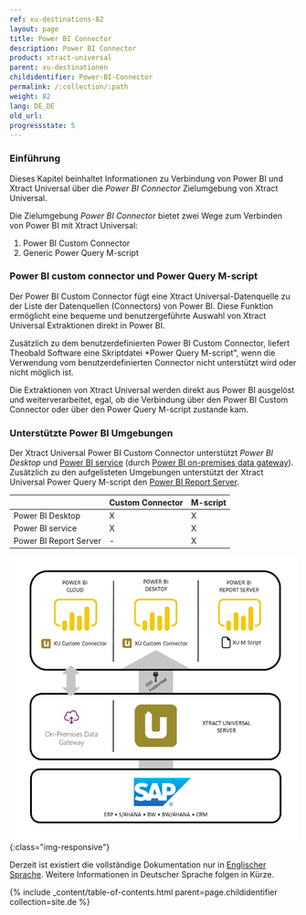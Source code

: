 ```yaml
---
ref: xu-destinations-82
layout: page
title: Power BI Connector
description: Power BI Connector
product: xtract-universal
parent: xu-destinationen
childidentifier: Power-BI-Connector
permalink: /:collection/:path
weight: 82
lang: DE_DE
old_url: 
progressstate: 5
---
```

### Einführung

Dieses Kapitel beinhaltet Informationen zu Verbindung von Power BI und Xtract Universal über die  *Power BI Connector* Zielumgebung von Xtract Universal. <br>

Die Zielumgebung *Power BI Connector* bietet zwei Wege zum Verbinden von Power BI mit Xtract Universal:

1. Power BI Custom Connector
2. Generic Power Query M-script

### Power BI custom connector und Power Query M-script

Der Power BI Custom Connector fügt eine Xtract Universal-Datenquelle zu der Liste der Datenquellen (Connectors) von Power BI. Diese Funktion ermöglicht eine bequeme und benutzergeführte Auswahl von Xtract Universal Extraktionen direkt in Power BI. <br>

Zusätzlich zu dem benutzerdefinierten Power BI Custom Connector, liefert Theobald Software eine Skriptdatei *Power Query M-script", wenn die Verwendung vom benutzerdefinierten Connector nicht unterstützt wird oder nicht möglich ist. <br>

Die Extraktionen von Xtract Universal werden direkt aus Power BI ausgelöst und weiterverarbeitet, egal, ob die  Verbindung über den Power BI Custom Connector oder über den Power Query M-script zustande kam.<br>

### Unterstützte Power BI Umgebungen

Der Xtract Universal Power BI Custom Connector unterstützt *Power BI Desktop* und [Power BI service](https://docs.microsoft.com/en-us/power-bi/power-bi-overview#the-parts-of-power-bi) (durch [Power BI on-premises data gateway](https://docs.microsoft.com/de-de/data-integration/gateway/service-gateway-onprem)). Zusätzlich zu den aufgelisteten Umgebungen unterstützt der Xtract Universal Power Query M-script den [Power BI Report Server](https://docs.microsoft.com/de-de/power-bi/report-server/get-started).<br>


|  | Custom Connector | M-script |
|------------------------|------------------|----------|
| Power BI Desktop | X | X |
| Power BI service | X | X |
| Power BI Report Server | - | X |


![Power-BI-Connector-](/img/content/xu/PowerBI_Connector_Architecture_SSO.png){:class="img-responsive"}

Derzeit ist existiert die vollständige Dokumentation nur in [Englischer Sprache](https://help.theobald-software.com/en/xtract-universal/xu-destinations/Power-BI-Connector). Weitere Informationen in Deutscher Sprache folgen in Kürze.

{% include _content/table-of-contents.html parent=page.childidentifier collection=site.de %}


